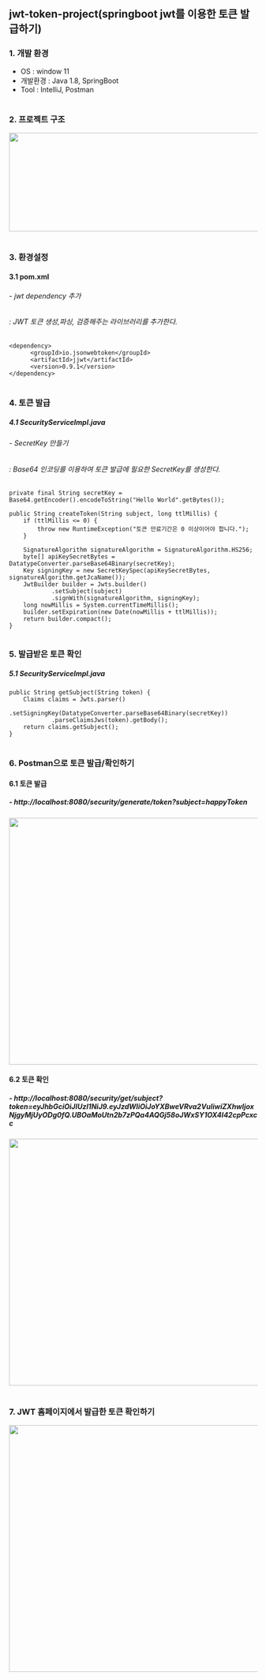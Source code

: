 ## jwt-token-project(springboot jwt를 이용한 토큰 발급하기)

### 1. 개발 환경
- OS : window 11
- 개발환경 : Java 1.8, SpringBoot
- Tool : IntelliJ, Postman

#

### 2. 프로젝트 구조
<p align="left">
  <img src="https://user-images.githubusercontent.com/78891624/233842219-82cd0714-f783-486f-9c6f-1eb5a21f7d0d.png" width="750" height="200"/>
</p>

#

### 3. 환경설정
#### 3.1 pom.xml
###### - jwt dependency 추가
###### : JWT 토큰 생성,파싱, 검증해주는 라이브러리를 추가한다.
```
<dependency>
      <groupId>io.jsonwebtoken</groupId>
      <artifactId>jjwt</artifactId>
      <version>0.9.1</version>
</dependency>
```

#

### 4. 토큰 발급
##### 4.1 SecurityServiceImpl.java
###### - SecretKey 만들기
###### : Base64 인코딩를 이용하여 토큰 발급에 필요한 SecretKey를 생성한다.
```
private final String secretKey = Base64.getEncoder().encodeToString("Hello World".getBytes());
```


```
public String createToken(String subject, long ttlMillis) {
    if (ttlMillis <= 0) {
        throw new RuntimeException("토큰 만료기간은 0 이상이어야 합니다.");
    }

    SignatureAlgorithm signatureAlgorithm = SignatureAlgorithm.HS256;
    byte[] apiKeySecretBytes = DatatypeConverter.parseBase64Binary(secretKey);
    Key signingKey = new SecretKeySpec(apiKeySecretBytes, signatureAlgorithm.getJcaName());
    JwtBuilder builder = Jwts.builder()
            .setSubject(subject)
            .signWith(signatureAlgorithm, signingKey);
    long nowMillis = System.currentTimeMillis();
    builder.setExpiration(new Date(nowMillis + ttlMillis));
    return builder.compact();
}
```

```
```

### 5. 발급받은 토큰 확인
##### 5.1 SecurityServiceImpl.java
```
public String getSubject(String token) {
    Claims claims = Jwts.parser()
            .setSigningKey(DatatypeConverter.parseBase64Binary(secretKey))
            .parseClaimsJws(token).getBody();
    return claims.getSubject();
}
```

#

### 6. Postman으로 토큰 발급/확인하기

#### 6.1 토큰 발급
##### - http://localhost:8080/security/generate/token?subject=happyToken

<p align="center">
  <img src="https://user-images.githubusercontent.com/78891624/233840667-0ff19555-3e3e-4258-bac5-bb0668aadefd.png" width="850" height="500"/>
</p>

#### 6.2 토큰 확인
##### - http://localhost:8080/security/get/subject?token=eyJhbGciOiJIUzI1NiJ9.eyJzdWIiOiJoYXBweVRva2VuIiwiZXhwIjoxNjgyMjUyODg0fQ.UBOaMoUtn2b7zPQa4AQGj58oJWxSY1OX4l42cpPcxcc

<p align="center">
  <img src="https://user-images.githubusercontent.com/78891624/233840862-c70795ec-4bb3-4206-8822-64676935c15f.png" width="850" height="500"/>
</p>

#

### 7. JWT 홈페이지에서 발급한 토큰 확인하기
<p align="center">
  <img src="https://user-images.githubusercontent.com/78891624/233840881-79b5d988-f0f6-42d5-a0a8-26d9a5e1b6ec.png" width="850" height="500"/>
</p>
